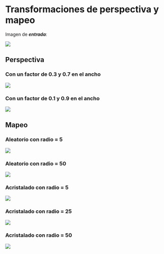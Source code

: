 # Transformaciones de perspectiva y mapeo

Imagen de ***entrada***:

![](https://raw.githubusercontent.com/FranklinCncr/TopicosEnComputacionGraficaGrupo/master/Pr%C3%A1cticas/Kevin%20Salazar/Practica%204/imagenes/coliseo.jpg)

## Perspectiva

### Con un factor de 0.3 y 0.7 en el ancho

![](https://raw.githubusercontent.com/FranklinCncr/TopicosEnComputacionGraficaGrupo/master/Pr%C3%A1cticas/Kevin%20Salazar/Practica%204/imagenes/perspectiva.jpg)

### Con un factor de 0.1 y 0.9 en el ancho

![](https://raw.githubusercontent.com/FranklinCncr/TopicosEnComputacionGraficaGrupo/master/Pr%C3%A1cticas/Kevin%20Salazar/Practica%204/imagenes/perspectiva2.jpg)

## Mapeo

### Aleatorio con radio = 5

![](https://raw.githubusercontent.com/FranklinCncr/TopicosEnComputacionGraficaGrupo/master/Pr%C3%A1cticas/Kevin%20Salazar/Practica%204/imagenes/aleatoria5.jpg)


### Aleatorio con radio = 50

![](https://raw.githubusercontent.com/FranklinCncr/TopicosEnComputacionGraficaGrupo/master/Pr%C3%A1cticas/Kevin%20Salazar/Practica%204/imagenes/aleatoria50.jpg)

### Acristalado con radio = 5

![](https://raw.githubusercontent.com/FranklinCncr/TopicosEnComputacionGraficaGrupo/master/Pr%C3%A1cticas/Kevin%20Salazar/Practica%204/imagenes/acristalado5.jpg)


### Acristalado con radio = 25

![](https://raw.githubusercontent.com/FranklinCncr/TopicosEnComputacionGraficaGrupo/master/Pr%C3%A1cticas/Kevin%20Salazar/Practica%204/imagenes/acristalado25.jpg)


### Acristalado con radio = 50

![](https://raw.githubusercontent.com/FranklinCncr/TopicosEnComputacionGraficaGrupo/master/Pr%C3%A1cticas/Kevin%20Salazar/Practica%204/imagenes/acristalado50.jpg)


